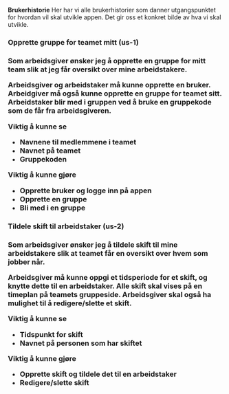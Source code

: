 **Brukerhistorie**
Her har vi alle brukerhistorier som danner utgangspunktet for hvordan vil skal utvikle appen. Det gir oss et konkret
bilde av hva vi skal utvikle.

<h3>Opprette gruppe for teamet mitt (us-1)<h3>

Som arbeidsgiver ønsker jeg å opprette en gruppe for mitt team slik at jeg får oversikt over mine arbeidstakere. 

Arbeidsgiver og arbeidstaker må kunne opprette en bruker. Arbeidgiver må også kunne opprette en gruppe for teamet sitt. Arbeidstaker blir med i gruppen ved å
bruke en gruppekode som de får fra arbeidsgiveren.

**Viktig å kunne se**
* Navnene til medlemmene i teamet
* Navnet på teamet
* Gruppekoden

**Viktig å kunne gjøre**
*  Opprette bruker og logge inn på appen
*  Opprette en gruppe 
*  Bli med i en gruppe

<h3> Tildele skift til arbeidstaker (us-2)<h3>

Som arbeidsgiver ønsker jeg å tildele skift til mine arbeidstakere slik at teamet får en oversikt over hvem som jobber når.

Arbeidsgiver må kunne oppgi et tidsperiode for et skift, og knytte dette til en arbeidstaker. Alle skift skal vises på en timeplan på teamets gruppeside. 
Arbeidsgiver skal også ha mulighet til å redigere/slette et skift. 

**Viktig å kunne se**
* Tidspunkt for skift
* Navnet på personen som har skiftet

**Viktig å kunne gjøre**
*  Opprette skift og tildele det til en arbeidstaker
*  Redigere/slette skift